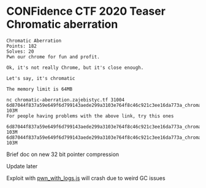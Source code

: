 # CONFidence CTF 2020 Teaser Chromatic aberration


```
Chromatic Aberration
Points: 182
Solves: 20
Pwn our chrome for fun and profit.

Ok, it's not really Chrome, but it's close enough.

Let's say, it's chromatic

The memory limit is 64MB

nc chromatic-aberration.zajebistyc.tf 31004
6d87044f837a59e649f6d799143aede299a3103e764f8c46c921c3ee16da773a_chromatic_aberration.tar 103M
For people having problems with the above link, try this ones

6d87044f837a59e649f6d799143aede299a3103e764f8c46c921c3ee16da773a_chromatic_aberration.tar 103M
6d87044f837a59e649f6d799143aede299a3103e764f8c46c921c3ee16da773a_chromatic_aberration.tar 103M

```




Brief doc on new 32 bit pointer compression

Update later 



Exploit with [pwn_with_logs.js](pwn_with_logs.js) will crash due to weird GC issues 	





